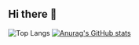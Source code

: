 ## Hi there 👋
![Top Langs](https://github-readme-stats.vercel.app/api/top-langs/?username=YusufTufan&hide_progress=true)
[![Anurag's GitHub stats](https://github-readme-stats.vercel.app/api?username=YusufTufan)](https://github.com/anuraghazra/github-readme-stats)
<!--
**YusufTufan/YusufTufan** is a ✨ _special_ ✨ repository because its `README.md` (this file) appears on your GitHub profile.

Here are some ideas to get you started:

- 🔭 I’m currently working on ...
- 🌱 I’m currently learning ...
- 👯 I’m looking to collaborate on ...
- 🤔 I’m looking for help with ...
- 💬 Ask me about ...
- 📫 How to reach me: ...
- 😄 Pronouns: ...
- ⚡ Fun fact: ...
-->

